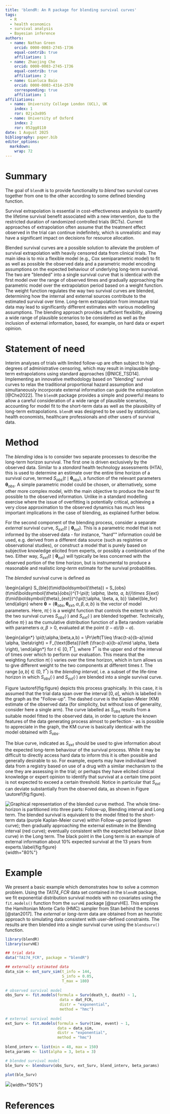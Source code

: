 ```yaml
---
title: 'blendR: An R package for blending survival curves'
tags:
  - R
  - health economics
  - survival analysis
  - Bayesian inference
authors:
  - name: Nathan Green
    orcid: 0000-0003-2745-1736
    equal-contrib: true
    affiliation: 1
  - name: Zhaojing Che
    orcid: 0000-0003-2745-1736
    equal-contrib: true
    affiliation: 2
  - name: Gianluca Baio
    orcid: 0000-0003-4314-2570
    corresponding: true
    affiliation: 1
affiliations:
  - name: University College London (UCL), UK
    index: 1
    ror: 02jx3x895
  - name: University of Oxford
    index: 2
    ror: 052gg0110
date: 1 August 2025
bibliography: paper.bib
editor_options: 
  markdown: 
    wrap: 72
---
```


# Summary

The goal of `blendR` is to provide functionality to *blend* two survival
curves together from one to the other according to some defined blending
function.

Survival extrapolation is essential in cost-effectiveness analysis to
quantify the lifetime survival benefit associated with a new
intervention, due to the restricted duration of randomized controlled
trials (RCTs). Current approaches of extrapolation often assume that the
treatment effect observed in the trial can continue indefinitely, which
is unrealistic and may have a significant impact on decisions for resource
allocation.

Blended survival curves are a possible solution to alleviate the problem
of survival extrapolation with heavily censored data from clinical
trials. The main idea is to mix a flexible model (e.g., Cox
semiparametric model) to fit as well as possible the observed data and a
parametric model encoding assumptions on the expected behaviour of
underlying long-term survival. The two are "blended" into a single
survival curve that is identical with the first model over the range of
observed times and gradually approaching the parametric model over the
extrapolation period based on a weight function. The weight function
regulates the way two survival curves are blended, determining how the
internal and external sources contribute to the estimated survival over
time. Long-term extrapolation from immature trial data may lead to
significantly different estimates with various modelling assumptions.
The blending approach provides sufficient flexibility, allowing a wide
range of plausible scenarios to be considered as well as the inclusion
of external information, based, for example, on hard data or expert
opinion.

# Statement of need

Interim analyses of trials with limited follow-up are often subject to
high degrees of administrative censoring, which may result in
implausible long-term extrapolations using standard approaches [@NICE_TSD14].
Implementing an innovative methodology based on "blending" survival
curves to relax the traditional proportional hazard assumption and
simultaneously incorporate external information can guide the
extrapolation [@Che2022]. The `blendR` package provides a simple and
powerful means to allow a careful consideration of a wide range of
plausible scenarios, accounting for model fit to the short-term data as
well as the plausibility of long-term extrapolations. `blendR` was
designed to be used by statisticians, health economists, healthcare
professionals and other users of survival data.

# Method

The *blending* idea is to consider two separate processes to describe
the long-term horizon survival. The first one is driven exclusively by
the observed data. Similar to a *standard* health technology assessments (HTA),
this is used to
determine an estimate over the entire time horizon of a survival curve,
termed $S_{obs}(t \mid \boldsymbol{\theta}_{obs})$, a function of the
relevant parameters $\boldsymbol{\theta}_{obs}$. A simple parametric
model could be chosen, or alternatively, some other more complex model,
with the main objective to produce the *best* fit possible to the
observed information. Unlike in a standard modelling exercise where
the issue of overfitting is potentially critical, achieving a very close
approximation to the observed dynamics has much less important
implications in the case of blending, as explained further below.

For the second component of the blending process, consider a separate
*external* survival curve, ${S_{ext}(t\mid\boldsymbol{\theta}_{ext})}$.
This is a parametric model that is not informed by the observed data -
for instance, "hard"" information could be used, e.g. derived from a
different data source (such as registries or observational studies), or
construct a model that is purely based on subjective knowledge elicited
from experts, or possibly a combination of the two. Either way,
$S_{ext}(t\mid\boldsymbol{\theta}_{ext})$ will typically be less
concerned with the observed portion of the time horizon, but is
instrumental to produce a reasonable and realistic *long-term* estimate
for the survival probabilities.

The *blended* survival curve is defined as

\begin{align}
    S_{ble}(t\mid\boldsymbol{\theta}) =
    S_{obs}(t\mid\boldsymbol{\theta}_{obs})^{1-\pi(t; \alpha, \beta, a, b)}\times S_{ext}(t\mid\boldsymbol{\theta}_{ext})^{\pi(t;\alpha, \beta, a, b)}
\label{ble_for}
\end{align} where
$\boldsymbol{\theta} = \{\boldsymbol{\theta}_{obs}, \boldsymbol{\theta}_{ext}, \alpha, \beta, a, b\}$
is the vector of model parameters. Here, $\pi(\cdot)$ is a weight
function that controls the extent to which the two survival curves
$S_{obs}(\cdot)$ and $S_{ext}(\cdot)$ are blended together. Technically,
define $\pi(\cdot)$ as the cumulative distribution function of a Beta
random variable with parameters $\alpha,\beta > 0$, evaluated at the
point $(t-a)/(b-a)$.

\begin{align*}
    \pi(t;\alpha,\beta,a,b) = \Pr\left(T\leq \frac{t-a}{b-a}\mid \alpha,  \beta\right) =
    F_{\text{Beta}}\left (\frac{t-a}{b-a}\mid \alpha, \beta \right),
\end{align*} for $t \in [0,T^*]$, where $T^*$ is the upper end of the
interval of times over which to perform our evaluation. This means that
the weighting function $\pi(\cdot)$ varies over the time horizon, which
in turn allows us to give different weight to the two components at
different times $t$. The range $[a, b]\in (0,T^*)$ is the *blending
interval*, i.e. a subset of the life-time horizon in which
$S_{obs}(\cdot)$ and $S_{ext}(\cdot)$ are blended into a single survival
curve.

Figure \autoref{fig:figure} depicts this process graphically. In this
case, it is assumed that the trial data span over the interval $[0,a]$,
which is labelled in the graph as the "Follow-up". The dashed curve is the
Kaplan-Meier (KM) estimate of the observed data (for simplicity, but
without loss of generality, consider here a single arm). The curve
labelled as $S_{obs}$ results from a suitable model fitted to the
observed data, in order to capture the known features of the data
generating process almost to perfection - as is possible to appreciate
in the graph, the KM curve is basically identical with the model
obtained with $S_{obs}$.

The blue curve, indicated as $S_{ext}$ should be used to give
information about the expected long-term behaviour of the survival
process. While it may be difficult to directly access hard data to
inform this it is often
possible and generally desirable to so. For example, experts may have
individual level data from a registry based on use of a drug with a
similar mechanism to the one they are assessing in the trial; or perhaps
they have elicited clinical knowledge or expert opinion to identify that
survival at a certain time point is not expected to exceed a certain
threshold. Notice in particular that $S_{ext}$ can
deviate substantially from the observed data, as shown in Figure
\autoref{fig:figure}.

![Graphical representation of the blended curve method. The whole
time-horizon is partitioned into three parts: Follow-up, Blending
interval and Long term. The blended survival is equivalent to the model
fitted to the short-term data (purple Kaplan-Meier curve) within Follow-up period
(green curve); then gradually approaching the external estimate in the
Blending interval (red curve); eventually consistent with the expected
behaviour (blue curve) in the Long term. The black point in the Long
term is an example of external information about 10% expected survival
at the 13 years from experts.\label{fig:figure}](figure.jpeg){width="80%"}

# Example

We present a basic example which demonstrates how to solve a common problem.
Using the *TA174_FCR* data set contained in the `blendR` package, we fit
exponential distribution survival models with no covariates using the
`fit.models()` function from the `survHE` package [@survHE]. This employs the Hamiltonian Monte Carlo (HMC)
sampler from Stan behind the scenes [@stan2017]. The *external* or *long-term* data
are obtained from an heuristic approach to simulating data consistent
with user-defined constraints. The results are then blended into a
single survival curve using the `blendsurv()` function.

```r
library(blendR)
library(survHE)

## trial data
data("TA174_FCR", package = "blendR")

## externally estimated data
data_sim <- ext_surv_sim(t_info = 144,
                         S_info = 0.05,
                         T_max = 180)
    
# observed survival model                     
obs_Surv <- fit.models(formula = Surv(death_t, death) ~ 1,
                        data = dat_FCR,
                        distr = "exponential",
                        method = "hmc")
                        
# external survival model                     
ext_Surv <- fit.models(formula = Surv(time, event) ~ 1,
                       data = data_sim,
                       distr = "exponential",
                       method = "hmc")
                       
blend_interv <- list(min = 48, max = 150)
beta_params <- list(alpha = 3, beta = 3)

# blended survival model
ble_Surv <- blendsurv(obs_Surv, ext_Surv, blend_interv, beta_params)

plot(ble_Surv)
```

![](plotblend.png){width="50%"}

# References

